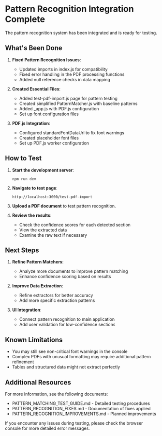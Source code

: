 # Pattern Recognition Integration Complete

The pattern recognition system has been integrated and is ready for testing.

## What's Been Done

1. **Fixed Pattern Recognition Issues**:
   - Updated imports in index.js for compatibility
   - Fixed error handling in the PDF processing functions
   - Added null reference checks in data mapping

2. **Created Essential Files**:
   - Added test-pdf-import.js page for pattern testing
   - Created simplified PatternMatcher.js with baseline patterns
   - Added _app.js with PDF.js configuration
   - Set up font configuration files

3. **PDF.js Integration**:
   - Configured standardFontDataUrl to fix font warnings
   - Created placeholder font files
   - Set up PDF.js worker configuration

## How to Test

1. **Start the development server**:
   ```
   npm run dev
   ```

2. **Navigate to test page**:
   ```
   http://localhost:3000/test-pdf-import
   ```

3. **Upload a PDF document** to test pattern recognition.

4. **Review the results**:
   - Check the confidence scores for each detected section
   - View the extracted data
   - Examine the raw text if necessary

## Next Steps

1. **Refine Pattern Matchers**:
   - Analyze more documents to improve pattern matching
   - Enhance confidence scoring based on results

2. **Improve Data Extraction**:
   - Refine extractors for better accuracy
   - Add more specific extraction patterns

3. **UI Integration**:
   - Connect pattern recognition to main application
   - Add user validation for low-confidence sections

## Known Limitations

- You may still see non-critical font warnings in the console
- Complex PDFs with unusual formatting may require additional pattern refinement
- Tables and structured data might not extract perfectly

## Additional Resources

For more information, see the following documents:
- PATTERN_MATCHING_TEST_GUIDE.md - Detailed testing procedures
- PATTERN_RECOGNITION_FIXES.md - Documentation of fixes applied
- PATTERN_RECOGNITION_IMPROVEMENTS.md - Planned improvements

If you encounter any issues during testing, please check the browser console for more detailed error messages.
